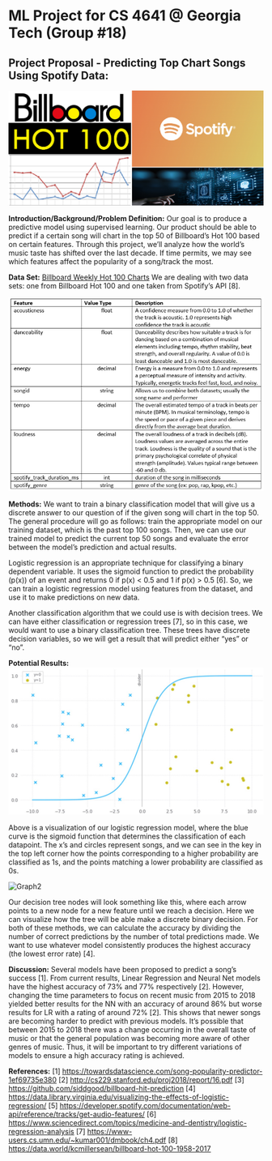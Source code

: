 # ML Project for CS 4641 @ Georgia Tech (Group #18)

## Project Proposal - Predicting Top Chart Songs Using Spotify Data:

![Header](/images/header.png)

__Introduction/Background/Problem Definition:__
Our goal is to produce a predictive model using supervised learning. Our product should be able to predict if a certain song will chart in the top 50 of Billboard’s Hot 100 based on certain features. Through this project, we’ll analyze how the world’s music taste has shifted over the last decade. If time permits, we may see which features affect the popularity of a song/track the most.

__Data Set:__ [Billboard Weekly Hot 100 Charts](https://data.world/kcmillersean/billboard-hot-100-1958-2017)
We are dealing with two data sets: one from Billboard Hot 100 and one taken from Spotify’s API [8]. 

![Spotify Features](/images/spotifyfeatures.png)

__Methods:__
We want to train a binary classification model that will give us a discrete answer to our question of if the given song will chart in the top 50. The general procedure will go as follows: train the appropriate model on our training dataset, which is the past top 100 songs. Then, we can use our trained model to predict the current top 50 songs and evaluate the error between the model’s prediction and actual results.

Logistic regression is an appropriate technique for classifying a binary dependent variable. It uses the sigmoid function to predict the probability (p(x)) of an event and returns 0 if p(x) < 0.5 and 1 if p(x) > 0.5 [6]. So, we can train a logistic regression model using features from the dataset, and use it to make predictions on new data.

Another classification algorithm that we could use is with decision trees. We can have either classification or regression trees [7], so in this case, we would want to use a binary classification tree. These trees have discrete decision variables, so we will get a result that will predict either “yes” or “no”.

__Potential Results:__
![Graph](/images/graphProposal.jpg)

Above is a visualization of our logistic regression model, where the blue curve is the sigmoid function that determines the classification of each datapoint. The x’s and circles represent songs, and we can see in the key in the top left corner how the points corresponding to a higher probability are classified as 1s, and the points matching a lower probability are classified as 0s.

![Graph2](https://miro.medium.com/max/1200/1*_xpHkZNnvVJC0XKYYO6D8g.png)

Our decision tree nodes will look something like this, where each arrow points to a new node for a new feature until we reach a decision. Here we can visualize how the tree will be able make a discrete binary decision.
For both of these methods, we can calculate the accuracy by dividing the number of correct predictions by the number of total predictions made. We want to use whatever model consistently produces the highest accuracy (the lowest error rate) [4].

__Discussion:__
Several models have been proposed to predict a song’s success [1]. From current results, Linear Regression and Neural Net models have the highest accuracy of 73% and 77% respectively [2]. However, changing the time parameters to focus on recent music from 2015 to 2018 yielded better results for the NN with an accuracy of around 86% but worse results for LR with a rating of around 72% [2]. This shows that newer songs are becoming harder to predict with previous models. It’s possible that between 2015 to 2018 there was a change occurring in the overall taste of music or that the general population was becoming more aware of other genres of music. Thus, it will be important to try different variations of models to ensure a high accuracy rating is achieved.

__References:__
[1] https://towardsdatascience.com/song-popularity-predictor-1ef69735e380
[2] http://cs229.stanford.edu/proj2018/report/16.pdf
[3] https://github.com/siddgood/billboard-hit-prediction
[4] https://data.library.virginia.edu/visualizing-the-effects-of-logistic-regression/
[5] https://developer.spotify.com/documentation/web-api/reference/tracks/get-audio-features/
[6] https://www.sciencedirect.com/topics/medicine-and-dentistry/logistic-regression-analysis 
[7] https://www-users.cs.umn.edu/~kumar001/dmbook/ch4.pdf 
[8] https://data.world/kcmillersean/billboard-hot-100-1958-2017
